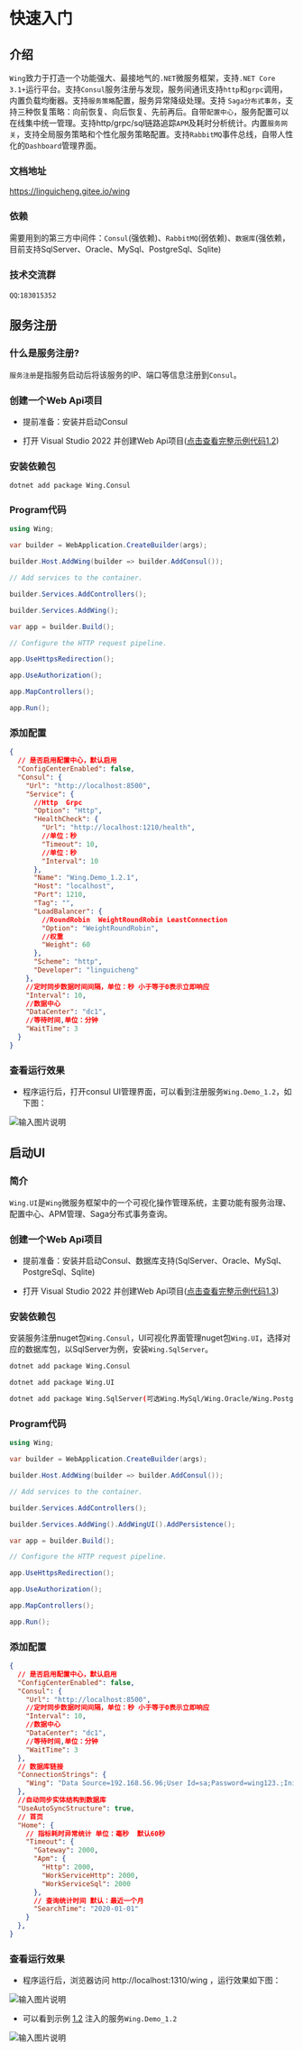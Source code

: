 # 快速入门

## 介绍
`Wing`致力于打造一个功能强大、最接地气的`.NET`微服务框架，支持`.NET Core 3.1+`运行平台。支持`Consul`服务注册与发现，服务间通讯支持`http`和`grpc`调用，内置负载均衡器。支持`服务策略`配置，服务异常降级处理。支持
`Saga分布式事务`，支持三种恢复策略：向前恢复、向后恢复、先前再后。自带`配置中心`，服务配置可以在线集中统一管理。支持http/grpc/sql链路追踪`APM`及耗时分析统计。内置`服务网关`，支持全局服务策略和个性化服务策略配置。支持`RabbitMQ`事件总线，自带人性化的`Dashboard`管理界面。

### 文档地址
https://linguicheng.gitee.io/wing

### 依赖
需要用到的第三方中间件：`Consul`(强依赖)、`RabbitMQ`(弱依赖)、`数据库`(强依赖，目前支持SqlServer、Oracle、MySql、PostgreSql、Sqlite)

### 技术交流群
`QQ`:`183015352`

## 服务注册

### 什么是服务注册?

`服务注册`是指服务启动后将该服务的IP、端口等信息注册到`Consul`。

### 创建一个Web Api项目

* 提前准备：安装并启动Consul

* 打开 Visual Studio 2022 并创建Web Api项目([点击查看完整示例代码1.2](https://gitee.com/linguicheng/wing-demo/tree/master/1.2))

### 安装依赖包

```
dotnet add package Wing.Consul
```

### Program代码

```cs
using Wing;

var builder = WebApplication.CreateBuilder(args);

builder.Host.AddWing(builder => builder.AddConsul());

// Add services to the container.

builder.Services.AddControllers();

builder.Services.AddWing();

var app = builder.Build();

// Configure the HTTP request pipeline.

app.UseHttpsRedirection();

app.UseAuthorization();

app.MapControllers();

app.Run();
```

### 添加配置

```json
{
  // 是否启用配置中心，默认启用
  "ConfigCenterEnabled": false,
  "Consul": {
    "Url": "http://localhost:8500",
    "Service": {
      //Http  Grpc
      "Option": "Http",
      "HealthCheck": {
        "Url": "http://localhost:1210/health",
        //单位：秒
        "Timeout": 10,
        //单位：秒
        "Interval": 10
      },
      "Name": "Wing.Demo_1.2.1",
      "Host": "localhost",
      "Port": 1210,
      "Tag": "",
      "LoadBalancer": {
        //RoundRobin  WeightRoundRobin LeastConnection
        "Option": "WeightRoundRobin",
        //权重
        "Weight": 60
      },
      "Scheme": "http",
      "Developer": "linguicheng"
    },
    //定时同步数据时间间隔，单位：秒 小于等于0表示立即响应
    "Interval": 10,
    //数据中心
    "DataCenter": "dc1",
    //等待时间,单位：分钟
    "WaitTime": 3
  }
}
```

### 查看运行效果

* 程序运行后，打开consul UI管理界面，可以看到注册服务`Wing.Demo_1.2`，如下图：

![输入图片说明](samples/Doc/quick-start/1.2-2.png)

## 启动UI

### 简介

`Wing.UI`是`Wing`微服务框架中的一个可视化操作管理系统，主要功能有服务治理、配置中心、APM管理、Saga分布式事务查询。

### 创建一个Web Api项目

* 提前准备：安装并启动Consul、数据库支持(SqlServer、Oracle、MySql、PostgreSql、Sqlite)

* 打开 Visual Studio 2022 并创建Web Api项目([点击查看完整示例代码1.3](https://gitee.com/linguicheng/wing-demo/tree/master/1.3))

### 安装依赖包

安装服务注册nuget包`Wing.Consul`，UI可视化界面管理nuget包`Wing.UI`，选择对应的数据库包，以SqlServer为例，安装`Wing.SqlServer`。

```bash
dotnet add package Wing.Consul

dotnet add package Wing.UI

dotnet add package Wing.SqlServer(可选Wing.MySql/Wing.Oracle/Wing.PostgreSQL)
```

### Program代码

```cs
using Wing;

var builder = WebApplication.CreateBuilder(args);

builder.Host.AddWing(builder => builder.AddConsul());

// Add services to the container.

builder.Services.AddControllers();

builder.Services.AddWing().AddWingUI().AddPersistence();

var app = builder.Build();

// Configure the HTTP request pipeline.

app.UseHttpsRedirection();

app.UseAuthorization();

app.MapControllers();

app.Run();
```

### 添加配置

```json
{
  // 是否启用配置中心，默认启用
  "ConfigCenterEnabled": false,
  "Consul": {
    "Url": "http://localhost:8500",
    //定时同步数据时间间隔，单位：秒 小于等于0表示立即响应
    "Interval": 10,
    //数据中心
    "DataCenter": "dc1",
    //等待时间,单位：分钟
    "WaitTime": 3
  },
  // 数据库链接
  "ConnectionStrings": {
    "Wing": "Data Source=192.168.56.96;User Id=sa;Password=wing123.;Initial Catalog=Wing;TrustServerCertificate=true;Pooling=true;Min Pool Size=1"
  },
  //自动同步实体结构到数据库
  "UseAutoSyncStructure": true,
  // 首页
  "Home": {
    // 指标耗时异常统计 单位：毫秒  默认60秒
    "Timeout": {
      "Gateway": 2000,
      "Apm": {
        "Http": 2000,
        "WorkServiceHttp": 2000,
        "WorkServiceSql": 2000
      },
      // 查询统计时间 默认：最近一个月
      "SearchTime": "2020-01-01"
    }
  },
}
```
### 查看运行效果

* 程序运行后，浏览器访问 http://localhost:1310/wing ，运行效果如下图：

![输入图片说明](samples/Doc/quick-start/1.3-3.png)

* 可以看到示例 [1.2](register.md) 注入的服务`Wing.Demo_1.2`

![输入图片说明](samples/Doc/quick-start/1.3-4.png)